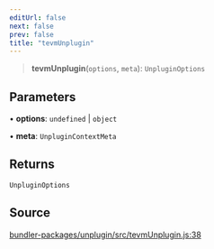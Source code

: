 ```yaml
---
editUrl: false
next: false
prev: false
title: "tevmUnplugin"
---
```


> **tevmUnplugin**(`options`, `meta`): `UnpluginOptions`

## Parameters

• **options**: `undefined` \| `object`

• **meta**: `UnpluginContextMeta`

## Returns

`UnpluginOptions`

## Source

[bundler-packages/unplugin/src/tevmUnplugin.js:38](https://github.com/evmts/tevm-monorepo/blob/main/bundler-packages/unplugin/src/tevmUnplugin.js#L38)

